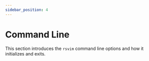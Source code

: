 ```yaml
---
sidebar_position: 4
---
```


# Command Line

This section introduces the `rsvim` command line options and how it initializes and exits.
